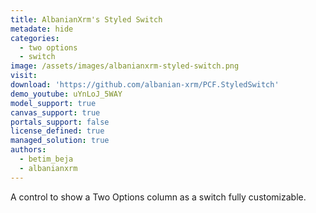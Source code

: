 ```yaml
---
title: AlbanianXrm's Styled Switch
metadate: hide
categories:
  - two options
  - switch
image: /assets/images/albanianxrm-styled-switch.png
visit: 
download: 'https://github.com/albanian-xrm/PCF.StyledSwitch'
demo_youtube: uYnLoJ_5WAY
model_support: true
canvas_support: true
portals_support: false
license_defined: true
managed_solution: true
authors:
  - betim_beja
  - albanianxrm
---
```

A control to show a Two Options column as a switch fully customizable.
